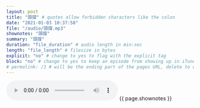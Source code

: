 ```yaml
---
layout: post
title: "頭撐" # quotes allow forbidden characters like the colon
date: "2021-01-03 10:37:58"
file: "/audio/頭撐.mp3"
shownotes: "頭撐"
summary: "頭撐"
duration: "file_duration" # audio length in min:sec
length: "file_length" # filesize in bytes
explicit: "no" # change to yes to flag with the explicit tag
block: "no" # change to yes to keep an episode from showing up in iTunes
# permalink: /1 # will be the ending part of the pages URL, delete to default to the title
---
```


<audio controls>
<source src="{{site.url}}{{site.baseurl}}{{ page.file }}" type="audio/x-mp3">
Your browser does not support the audio element.
</audio>
{{ page.shownotes }}
